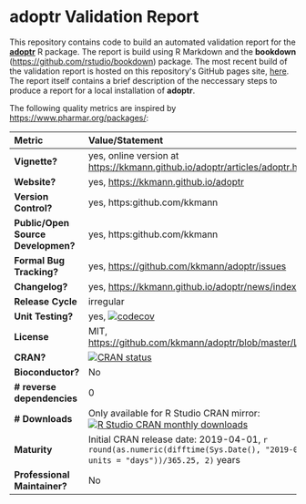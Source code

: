 # **adoptr** Validation Report

This repository contains code to build an automated validation report for the 
[**adoptr**](https://github.com/kkmann/adoptr) R package.
The report is build using R Markdown and the **bookdown** 
(https://github.com/rstudio/bookdown) package.
The most recent build of the validation report is hosted on this repository's 
GitHub pages site, [here](https://kkmann.github.io/adoptr-validation-report/).
The report itself contains a brief description of the neccessary steps to 
produce a report for a local installation of **adoptr**.

The following quality metrics are inspired by https://www.pharmar.org/packages/:

| **Metric**                         | **Value/Statement** |
|:-----------------------------------|:--------------------|
| **Vignette?**                      | yes, online version at https://kkmann.github.io/adoptr/articles/adoptr.html |
| **Website?**                       | yes, https://kkmann.github.io/adoptr |
| **Version Control?**               | yes, https:github.com/kkmann | 
| **Public/Open Source Developmen?** | yes, https:github.com/kkmann |
| **Formal Bug Tracking?**           | yes, https://github.com/kkmann/adoptr/issues |
| **Changelog?**                     | yes, https://kkmann.github.io/adoptr/news/index.html |
| **Release Cycle**                  | irregular |
| **Unit Testing?**                  | yes, [![codecov](https://codecov.io/gh/kkmann/adoptr/branch/master/graph/badge.svg)](https://codecov.io/gh/kkmann/adoptr) |
| **License**                        | MIT, https://github.com/kkmann/adoptr/blob/master/LICENSE.md |
| **CRAN?**                          | [![CRAN status](https://www.r-pkg.org/badges/version/adoptr)](https://cran.r-project.org/package=adoptr) |
| **Bioconductor?**                  | No |
| **# reverse dependencies**         | 0 |
| **# Downloads**                    | Only available for R Studio CRAN mirror: [![R Studio CRAN monthly downloads](http://cranlogs.r-pkg.org/badges/last-month/adoptr?color=green)](https://cran.r-project.org/package=adoptr) |
| **Maturity**                       | Initial CRAN release date: 2019-04-01, `r round(as.numeric(difftime(Sys.Date(), "2019-04-01", units = "days"))/365.25, 2)` years |
| **Professional Maintainer?**       | No |
